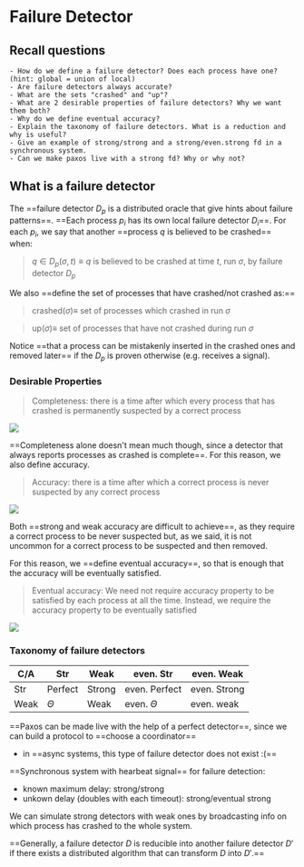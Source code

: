 # Failure Detector

## Recall questions
    - How do we define a failure detector? Does each process have one? (hint: global = union of local) 
    - Are failure detectors always accurate?
    - What are the sets "crashed" and "up"?
    - What are 2 desirable properties of failure detectors? Why we want them both?
    - Why do we define eventual accuracy?
    - Explain the taxonomy of failure detectors. What is a reduction and why is useful?
    - Give an example of strong/strong and a strong/even.strong fd in a synchronous system.
    - Can we make paxos live with a strong fd? Why or why not?

## What is a failure detector 

The ==failure detector $D_p$ is a distributed oracle that give hints about failure patterns==. ==Each process $p_i$ has its own local failure detector $D_i$==. For each $p_i$, we say that another ==process $q$ is believed to be crashed== when:

>$q \in D_p (\sigma, t) \equiv q$ is believed to be crashed at time $t$, run $\sigma$, by failure detector $D_p$

We also ==define the set of processes that have crashed/not crashed as:==

>crashed$(\sigma) \equiv$ set of processes which crashed in run $\sigma$

>up($\sigma) \equiv$ set of processes that have not crashed during run $\sigma$

Notice ==that a process can be mistakenly inserted in the crashed ones and removed later== if the $D_p$ is proven otherwise (e.g. receives a signal).

### Desirable Properties

>Completeness: there is a time after which every process that has crashed is permanently suspected by a correct process

![](../../../DS/fd1.png)

==Completeness alone doesn't mean much though, since a detector that always reports processes as crashed is complete==.
For this reason, we also define accuracy.

>Accuracy: there is a time after which a correct process is never suspected by any correct process

![](../../../DS/fd2.png)

Both ==strong and weak accuracy are difficult to achieve==, as they require a correct process to be never suspected but, as we said, it is not uncommon for a correct process to be suspected and then removed.

For this reason, we ==define eventual accuracy==, so that is enough that the accuracy will be eventually satisfied.

>Eventual accuracy: We need not require accuracy property to be satisfied by each process at all the time. Instead, we require the accuracy property to be eventually satisfied

![](../../../DS/fd3.png)

### Taxonomy of failure detectors

| C/A | Str | Weak | even. Str | even. Weak|
|---|---|---|---|---|
|Str| Perfect | Strong | even. Perfect| even. Strong|
|Weak| $\Theta$ | Weak | even. $\Theta$ |  even. weak |

==Paxos can be made live with the help of a perfect detector==, since we can build a protocol to ==choose a coordinator==
- in ==async systems, this type of failure detector does not exist :(==

==Synchronous system with hearbeat signal== for failure detection:
- known maximum delay: strong/strong
- unkown delay (doubles with each timeout): strong/eventual strong

We can simulate strong detectors with weak ones by broadcasting info on which process has crashed to the whole system. 

==Generally, a failure detector $D$ is reducible into another failure detector $D'$ if there exists a distributed algorithm that can transform $D$ into $D'$.==